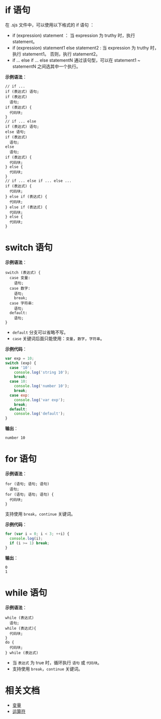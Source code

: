 # if 语句

在 .sjs 文件中，可以使用以下格式的 if 语句 ：

- if (expression) statement ： 当 expression 为 truthy 时，执行 statement。
- if (expression) statement1 else statement2 : 当 expression 为 truthy 时，执行 statement1。 否则，执行 statement2。
- if ... else if ... else statementN 通过该句型，可以在 statement1 ~ statementN 之间选其中一个执行。

**示例语法**：

```plain
// if ...
if (表达式) 语句;
if (表达式)
  语句;
if (表达式) {
  代码块;
}
// if ... else
if (表达式) 语句;
else 语句;
if (表达式)
  语句;
else
  语句;
if (表达式) {
  代码块;
} else {
  代码块;
}
// if ... else if ... else ...
if (表达式) {
  代码块;
} else if (表达式) {
  代码块;
} else if (表达式) {
  代码块;
} else {
  代码块;
}
```

# switch 语句

**示例语法**：

```plain
switch (表达式) {
  case 变量:
    语句;
  case 数字:
    语句;
    break;
  case 字符串:
    语句;
  default:
    语句;
}
```

- `default` 分支可以省略不写。
- `case` 关键词后面只能使用：`变量`，`数字`，`字符串`。

**示例代码**：

```javascript
var exp = 10;
switch (exp) {
  case '10':
    console.log('string 10');
    break;
  case 10:
    console.log('number 10');
    break;
  case exp:
    console.log('var exp');
    break;
  default:
    console.log('default');
}
```

**输出**：

```plain
number 10
```

# for 语句

**示例语法**：

```plain
for (语句; 语句; 语句)
  语句;
for (语句; 语句; 语句) {
  代码块;
}
```

支持使用 `break`，`continue` 关键词。

**示例代码**：

```javascript
for (var i = 0; i < 3; ++i) {
  console.log(i);
  if (i >= 1) break;
}
```

**输出**：

```plain
0
1
```

# while 语句

**示例语法**：

```plain
while (表达式)
  语句;
while (表达式){
  代码块;
}
do {
  代码块;
} while (表达式)
```

- 当 `表达式` 为 true 时，循环执行 `语句` 或 `代码块`。
- 支持使用 `break`，`continue` 关键词。

# 相关文档

- [变量](https://opendocs.alipay.com/mini/framework/sjs-variable)
- [运算符](https://opendocs.alipay.com/mini/framework/operator)
